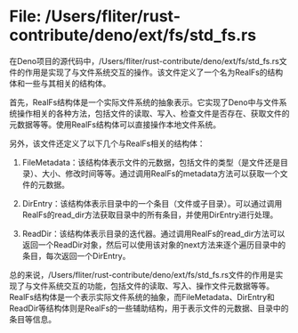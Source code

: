 # File: /Users/fliter/rust-contribute/deno/ext/fs/std_fs.rs

在Deno项目的源代码中，/Users/fliter/rust-contribute/deno/ext/fs/std_fs.rs文件的作用是实现了与文件系统交互的操作。该文件定义了一个名为RealFs的结构体和一些与其相关的结构体。

首先，RealFs结构体是一个实际文件系统的抽象表示。它实现了Deno中与文件系统操作相关的各种方法，包括文件的读取、写入、检查文件是否存在、获取文件的元数据等等。使用RealFs结构体可以直接操作本地文件系统。

另外，该文件还定义了以下几个与RealFs相关的结构体：

1. FileMetadata：该结构体表示文件的元数据，包括文件的类型（是文件还是目录）、大小、修改时间等等。通过调用RealFs的metadata方法可以获取一个文件的元数据。

2. DirEntry：该结构体表示目录中的一个条目（文件或子目录）。可以通过调用RealFs的read_dir方法获取目录中的所有条目，并使用DirEntry进行处理。

3. ReadDir：该结构体表示目录的迭代器。通过调用RealFs的read_dir方法可以返回一个ReadDir对象，然后可以使用该对象的next方法来逐个遍历目录中的条目，每次返回一个DirEntry。

总的来说，/Users/fliter/rust-contribute/deno/ext/fs/std_fs.rs文件的作用是实现了与文件系统交互的功能，包括文件的读取、写入、操作文件元数据等等。RealFs结构体是一个表示实际文件系统的抽象，而FileMetadata、DirEntry和ReadDir等结构体则是RealFs的一些辅助结构，用于表示文件的元数据、目录中的条目等信息。

